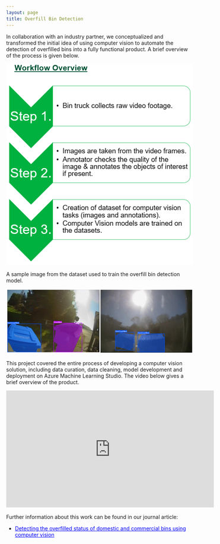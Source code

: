 ```yaml
---
layout: page
title: Overfill Bin Detection
---
```


In collaboration with an industry partner, we conceptualized and transformed the initial idea of using computer vision to automate the detection of overfilled bins into a fully functional product. A brief overview of the process is given below.

<p style="text-align: center;">
  <img src="/assets/img/workflow.png" alt="Workflow" style="max-width: 100%; height: auto;" />
</p>

A sample image from the dataset used to train the overfill bin detection model.

<p style="text-align: center;">
  <img src="/assets/img/overfill_bins.png" alt="Overfill Bin Example" style="max-width: 100%; height: auto;" />
</p>


This project covered the entire process of developing a computer vision solution, including data curation, data cleaning, model development and deployment on Azure Machine Learning Studio. The video below gives a brief overview of the product.

<center>
<iframe width="560" height="315" src="https://www.youtube.com/embed/7LikslM3YYs?si=ojc-VyMTk2oGTpgw" title="YouTube video player" frameborder="0" allow="accelerometer; autoplay; clipboard-write; encrypted-media; gyroscope; picture-in-picture; web-share" referrerpolicy="strict-origin-when-cross-origin" allowfullscreen></iframe>
</center>

Further information about this work can be found in our journal article:   
- <a href="https://www.sciencedirect.com/science/article/pii/S2667305323000546" style="color:blue; text-decoration: underline;">Detecting the overfilled status of domestic and commercial bins using computer vision</a> 


